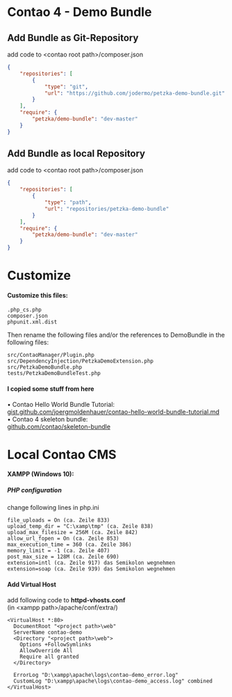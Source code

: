 # Contao 4 - Demo Bundle

## Add Bundle as Git-Repository<br>
add code to \<contao root path\>/composer.json
```json
{
    "repositories": [
        {
            "type": "git",
            "url": "https://github.com/jodermo/petzka-demo-bundle.git"
        }
    ],
    "require": {
        "petzka/demo-bundle": "dev-master"
    }
}
```

## Add Bundle as local Repository<br>
add code to \<contao root path\>/composer.json
```json
{
    "repositories": [
        {
            "type": "path",
            "url": "repositories/petzka-demo-bundle"
        }
    ],
    "require": {
        "petzka/demo-bundle": "dev-master"
    }
}
```



# Customize


#### Customize this files:
    .php_cs.php
    composer.json
    phpunit.xml.dist
    
Then rename the following files and/or the references to DemoBundle in the following files:

    src/ContaoManager/Plugin.php
    src/DependencyInjection/PetzkaDemoExtension.php
    src/PetzkaDemoBundle.php
    tests/PetzkaDemoBundleTest.php

#### I copied some stuff from here
• Contao Hello World Bundle Tutorial:<br>
    [gist.github.com/joergmoldenhauer/contao-hello-world-bundle-tutorial.md](https://gist.github.com/joergmoldenhauer/90fa0c9c6af2c7a36bdbc2d039095142)<br>
• Contao 4 skeleton bundle:<br>
    [github.com/contao/skeleton-bundle](https://github.com/contao/skeleton-bundle)



# Local Contao CMS
#### XAMPP (Windows 10):

##### PHP configuration
change following lines in php.ini
```
file_uploads = On (ca. Zeile 833)
upload_temp_dir = "C:\xamp\tmp" (ca. Zeile 838)
upload_max_filesize = 256M (ca. Zeile 842)
allow_url_fopen = On (ca. Zeile 853)
max_execution_time = 360 (ca. Zeile 386)
memory_limit = -1 (ca. Zeile 407)
post_max_size = 128M (ca. Zeile 690)
extension=intl (ca. Zeile 917) das Semikolon wegnehmen
extension=soap (ca. Zeile 939) das Semikolon wegnehmen
```

#### Add Virtual Host
add following code to <b>httpd-vhosts.conf</b><br>
(in \<xampp path\>/apache/conf/extra/)
```
<VirtualHost *:80>
  DocumentRoot "<project path>\web"
  ServerName contao-demo
  <Directory "<project path>\web">
    Options +FollowSymlinks
    AllowOverride All
    Require all granted
  </Directory>

  ErrorLog "D:\xampp\apache\logs\contao-demo_error.log"
  CustomLog "D:\xampp\apache\logs\contao-demo_access.log" combined
</VirtualHost>
```


